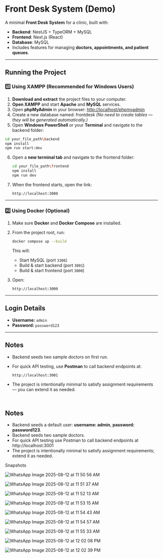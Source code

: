 # Front Desk System (Demo)

A minimal **Front Desk System** for a clinic, built with:
- **Backend**: NestJS + TypeORM + MySQL
- **Frontend**: Next.js (React)
- **Database**: MySQL
- Includes features for managing **doctors, appointments, and patient queues**.

---

## Running the Project

### 1️⃣ Using XAMPP (Recommended for Windows Users)

1. **Download and extract** the project files to your computer.
2. **Open XAMPP** and start **Apache** and **MySQL** services.
3. Open **phpMyAdmin** in your browser:  [http://localhost/phpmyadmin](http://localhost/phpmyadmin)
4. Create a new database named: frontdesk
*(No need to create tables — they will be generated automatically.)*
5. Open **Windows PowerShell** or your **Terminal** and navigate to the backend folder:
```bash
cd your_file_path\backend
npm install
npm run start:dev
````

6. Open a **new terminal tab** and navigate to the frontend folder:

   ```bash
   cd your_file_path\frontend
   npm install
   npm run dev
   ```
7. When the frontend starts, open the link:

   ```
   http://localhost:3000
   ```

---

### 2️⃣ Using Docker (Optional)

1. Make sure **Docker** and **Docker Compose** are installed.
2. From the project root, run:

   ```bash
   docker compose up --build
   ```

   This will:

   * Start MySQL (port `3306`)
   * Build & start backend (port `3001`)
   * Build & start frontend (port `3000`)
3. Open:

   ```
   http://localhost:3000
   ```

---

## Login Details

* **Username:** `admin`
* **Password:** `password123`

---

## Notes

* Backend seeds two sample doctors on first run.
* For quick API testing, use **Postman** to call backend endpoints at:

  ```
  http://localhost:3001
  ```
* The project is intentionally minimal to satisfy assignment requirements — you can extend it as needed.

```


```



## Notes  
- Backend seeds a default user: **username: admin**, **password: password123**.  
- Backend seeds two sample doctors.  
- For quick API testing use Postman to call backend endpoints at http://localhost:3001  
- The project is intentionally minimal to satisfy assignment requirements; extend it as needed.

Snapshots

![WhatsApp Image 2025-08-12 at 11 50 56 AM](https://github.com/user-attachments/assets/8485cd44-9e02-44e8-ad06-cef432b059a0)

![WhatsApp Image 2025-08-12 at 11 51 37 AM](https://github.com/user-attachments/assets/663aab0b-cb16-457e-a7b2-3c3aeb2ffc6c)

![WhatsApp Image 2025-08-12 at 11 52 13 AM](https://github.com/user-attachments/assets/4d23368f-a3ba-43ba-8d1d-65277090e243)

![WhatsApp Image 2025-08-12 at 11 53 15 AM](https://github.com/user-attachments/assets/9d65ea91-02cf-494c-8603-1f85ea60b587)

![WhatsApp Image 2025-08-12 at 11 54 43 AM](https://github.com/user-attachments/assets/547bb3a3-f67b-4651-925a-0478e778d9e0)

![WhatsApp Image 2025-08-12 at 11 54 57 AM](https://github.com/user-attachments/assets/fb984d0a-9c08-4cd1-9bb0-14c6e55fed29)

![WhatsApp Image 2025-08-12 at 11 55 33 AM](https://github.com/user-attachments/assets/e271d88b-1aaf-4bed-a1f4-d1a79cf3be98)

![WhatsApp Image 2025-08-12 at 12 02 08 PM](https://github.com/user-attachments/assets/dc9128bc-063d-49ea-9f06-499c80ef544b)

![WhatsApp Image 2025-08-12 at 12 02 39 PM](https://github.com/user-attachments/assets/00f469b1-d228-47ed-9f65-1797ad10a5d0)


